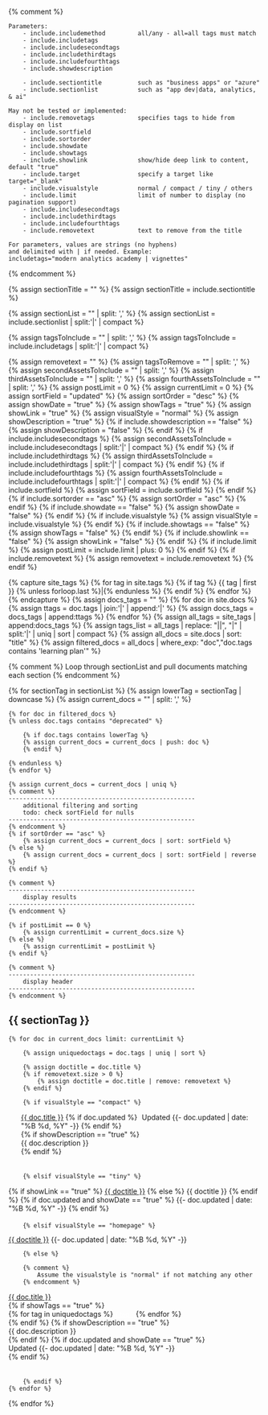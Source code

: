 {% comment %}
    
    Parameters:
        - include.includemethod         all/any - all=all tags must match
        - include.includetags
        - include.includesecondtags
        - include.includethirdtags
        - include.includefourthtags
        - include.showdescription

        - include.sectiontitle          such as "business apps" or "azure"
        - include.sectionlist           such as "app dev|data, analytics, & ai"

    May not be tested or implemented:
        - include.removetags            specifies tags to hide from display on list
        - include.sortfield
        - include.sortorder
        - include.showdate
        - include.showtags
        - include.showlink              show/hide deep link to content, default "true"
        - include.target                specify a target like target="_blank"
        - include.visualstyle           normal / compact / tiny / others
        - include.limit                 limit of number to display (no pagination support)
        - include.includesecondtags
        - include.includethirdtags
        - include.includefourthtags
        - include.removetext            text to remove from the title

    For parameters, values are strings (no hyphens) 
    and delimited with | if needed. Example:
    includetags="modern analytics academy | vignettes"

{% endcomment %}

{% assign sectionTitle = "" %}
{% assign sectionTitle = include.sectiontitle %}

{% assign sectionList = "" | split: ',' %}
{% assign sectionList = include.sectionlist | split:'|' | compact %}

{% assign tagsToInclude = "" | split: ',' %}
{% assign tagsToInclude = include.includetags | split:'|' | compact %}

{% assign removetext = "" %}
{% assign tagsToRemove = "" | split: ',' %}
{% assign secondAssetsToInclude = "" | split: ',' %}
{% assign thirdAssetsToInclude = "" | split: ',' %}
{% assign fourthAssetsToInclude = "" | split: ',' %}
{% assign postLimit = 0 %}
{% assign currentLimit = 0 %}
{% assign sortField = "updated" %}
{% assign sortOrder = "desc" %}
{% assign showDate = "true" %}
{% assign showTags = "true" %}
{% assign showLink = "true" %}
{% assign visualStyle = "normal" %}
{% assign showDescription = "true" %}
{% if include.showdescription == "false" %}
    {% assign showDescription = "false" %}
{% endif %}
{% if include.includesecondtags %}
    {% assign secondAssetsToInclude = include.includesecondtags | split:'|' | compact %}
{% endif %}
{% if include.includethirdtags %}
    {% assign thirdAssetsToInclude = include.includethirdtags | split:'|' | compact %}
{% endif %}
{% if include.includefourthtags %}
    {% assign fourthAssetsToInclude = include.includefourthtags | split:'|' | compact %}
{% endif %}
{% if include.sortfield %}
    {% assign sortField = include.sortfield %}
{% endif %}
{% if include.sortorder == "asc" %}
    {% assign sortOrder = "asc" %}
{% endif %}
{% if include.showdate == "false" %}
    {% assign showDate = "false" %}
{% endif %}
{% if include.visualstyle %}
    {% assign visualStyle = include.visualstyle %}
{% endif %}
{% if include.showtags == "false" %}
    {% assign showTags = "false" %}
{% endif %}
{% if include.showlink == "false" %}
    {% assign showLink = "false" %}
{% endif %}
{% if include.limit %}
    {% assign postLimit = include.limit | plus: 0 %}
{% endif %}
{% if include.removetext %}
    {% assign removetext = include.removetext %}
{% endif %}

{% capture site_tags %}
{% for tag in site.tags %}
    {% if tag %}
        {{ tag | first }}
        {% unless forloop.last %}|{% endunless %}
    {% endif %}
{% endfor %}
{% endcapture %}
{% assign docs_tags = "" %}
{% for doc in site.docs %}
    {% assign ttags = doc.tags | join:'|' | append:'|' %}
    {% assign docs_tags = docs_tags | append:ttags %}
{% endfor %}
{% assign all_tags = site_tags | append:docs_tags %}
{% assign tags_list = all_tags | replace: "||", "|" | split:'|' | uniq | sort | compact %}
{% assign all_docs = site.docs | sort: "title" %}
{% assign filtered_docs = all_docs | where_exp: "doc","doc.tags contains 'learning plan'" %}

{% comment %}
    Loop through sectionList and pull documents matching each section
{% endcomment %}

{% for sectionTag in sectionList %}
    {% assign lowerTag = sectionTag | downcase %}
    {% assign current_docs = "" | split: ',' %}

    {% for doc in filtered_docs %}
    {% unless doc.tags contains "deprecated" %}

        {% if doc.tags contains lowerTag %}
        {% assign current_docs = current_docs | push: doc %}
        {% endif %}

    {% endunless %}
    {% endfor %}

    {% assign current_docs = current_docs | uniq %}
    {% comment %}
    ----------------------------------------------------
        additional filtering and sorting
        todo: check sortField for nulls
    ----------------------------------------------------
    {% endcomment %}
    {% if sortOrder == "asc" %}
        {% assign current_docs = current_docs | sort: sortField %}
    {% else %}
        {% assign current_docs = current_docs | sort: sortField | reverse %}
    {% endif %}

    {% comment %}
    ----------------------------------------------------
        display results
    ----------------------------------------------------
    {% endcomment %}

    {% if postLimit == 0 %}
        {% assign currentLimit = current_docs.size %}
    {% else %}
        {% assign currentLimit = postLimit %}
    {% endif %}

    {% comment %}
    ----------------------------------------------------
        display header
    ----------------------------------------------------
    {% endcomment %}
<h2>{{ sectionTag }}</h2>

    {% for doc in current_docs limit: currentLimit %}

        {% assign uniquedoctags = doc.tags | uniq | sort %}

        {% assign doctitle = doc.title %} 
        {% if removetext.size > 0 %}
            {% assign doctitle = doc.title | remove: removetext %}
        {% endif %}

        {% if visualStyle == "compact" %}

<div class="tag-entry" style="padding-left:25px;">
    <div><a href="{{- site.baseurl -}}{{- doc.url -}}">{{ doc.title }}</a>
    {% if doc.updated %}
    <span class="docupdated" style="padding-left: 5px;">Updated <time datetime="{{- doc.updated | date_to_xmlschema -}}"> {{- doc.updated | date: "%B %d, %Y" -}}</time></span>
    {% endif %}
    </div>
    {% if showDescription == "true" %}
    <div>{{ doc.description }}</div>
    {% endif %}
</div>
<div style="padding-bottom: 20px;"></div>

        {% elsif visualStyle == "tiny" %}

<div class="tag-entry" style="scroll-margin-top: 5rem;" id="{{ doc.title }}">
    <div>
        {% if showLink == "true" %}
            <a class="nav-entry" href="{{- site.baseurl -}}{{- doc.url -}}">{{ doctitle }}</a> 
        {% else %}
            <span class="nav-entry">{{ doctitle }}</span> 
        {% endif %}
        {% if doc.updated and showDate == "true" %}
            <span class="docupdated"><time datetime="{{- doc.updated | date_to_xmlschema -}}"> {{- doc.updated | date: "%B %d, %Y" -}}</time></span>
        {% endif %}
    </div>
</div>
<div style="clear:both; padding-top: 5px; padding-bottom: 0px;">
</div>

        {% elsif visualStyle == "homepage" %}

<p style="line-height:100%">
<a class="homepagecontent" href="{{- site.baseurl -}}{{- doc.url -}}">{{ doctitle }}</a>
<span class="docupdated"><time datetime="{{- doc.updated | date_to_xmlschema -}}"> {{- doc.updated | date: "%B %d, %Y" -}}</time></span>
</p>

        {% else %}

        {% comment %}
            Assume the visualstyle is "normal" if not matching any other
        {% endcomment %}

<div class="tag-entry">
    <div><a href="{{- site.baseurl -}}{{- doc.url -}}">{{ doc.title }}</a></div>
    {% if showTags == "true" %}
    <div>{% for tag in uniquedoctags %}<span style="font-size:12px" class="badge badge-{{ site.tag_color }}"><a style="cursor:pointer; color:white" href="{% if site.tag_search_endpoint %}{{ site.tag_search_endpoint }}{{ tag }}{% else %}{{ site.url }}{{ site.baseurl }}/tags#{{ tag }} {% endif %}">{{ tag }}</a></span>{% endfor %}</div>
    {% endif %}
    {% if showDescription == "true" %}
    <div>{{ doc.description }}</div>
    {% endif %}
    {% if doc.updated and showDate == "true" %}
    <div class="docupdated">Updated <time datetime="{{- doc.updated | date_to_xmlschema -}}"> {{- doc.updated | date: "%B %d, %Y" -}}</time></div>
    {% endif %}
</div>
<div style="padding-bottom: 20px;"></div>

        {% endif %}
    {% endfor %}
{% endfor %}
